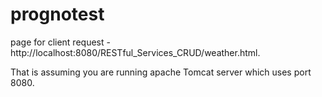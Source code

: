 # prognotest

page for client request - http://localhost:8080/RESTful_Services_CRUD/weather.html. 

That is assuming you are running apache Tomcat server which uses port 8080.

